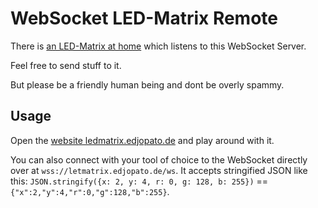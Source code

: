 # WebSocket LED-Matrix Remote

There is [an LED-Matrix at home](https://github.com/EdJoPaTo/websocket-ledmatrix-esp) which listens to this WebSocket Server.

Feel free to send stuff to it.

But please be a friendly human being and dont be overly spammy.

## Usage

Open the [website ledmatrix.edjopato.de](https://ledmatrix.edjopato.de/) and
play around with it.

You can also connect with your tool of choice to the WebSocket directly over at
`wss://letmatrix.edjopato.de/ws`. It accepts stringified JSON like this:
`JSON.stringify({x: 2, y: 4, r: 0, g: 128, b: 255})` ==
`{"x":2,"y":4,"r":0,"g":128,"b":255}`.
